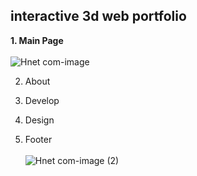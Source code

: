 ## interactive 3d web portfolio 

<strong>1. Main Page<br /><br /></strong>
![Hnet com-image](https://user-images.githubusercontent.com/98101323/152154882-36f2cc9c-173a-42e5-a4dd-8a2fefe79e3f.gif)

2. About 

3. Develop

4. Design
5. Footer<br/><br/>
![Hnet com-image (2)](https://user-images.githubusercontent.com/98101323/152157106-b8301d22-5509-4f4e-b0d5-97755a07cbc1.gif)
